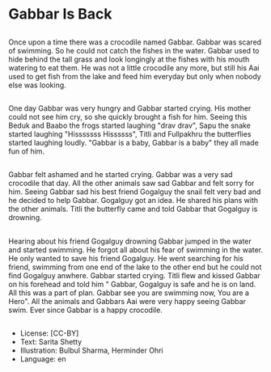 # Gabbar Is Back

##
Once upon a time there was a crocodile named Gabbar. Gabbar was scared of swimming. So he could not catch the fishes in the water. Gabbar used to hide behind the tall grass and look longingly at the fishes with his mouth watering to eat them. He was not a little crocodile any more, but still his Aai used to get fish from the lake and feed him everyday but only when nobody else was looking.

##
One day Gabbar was very hungry and Gabbar started crying. His mother could not see him cry, so she quickly brought a fish for him. Seeing this Beduk and Baabo the frogs started laughing "drav drav", Sapu the snake started laughing "Hisssssss Hissssss", Titli and Fullpakhru the butterflies started laughing loudly. "Gabbar is a baby, Gabbar is a baby" they all made fun of him.

##
Gabbar felt ashamed and he started crying. Gabbar was a very sad crocodile that day. All the other animals saw sad Gabbar and felt sorry for him. Seeing Gabbar sad his best friend Gogalguy the snail felt very bad and he decided to help Gabbar. Gogalguy got an idea. He shared his plans with the other animals. Titli the butterfly came and told Gabbar that Gogalguy is drowning.

##
Hearing about his friend Gogalguy drowning Gabbar jumped in the water and started swimming. He forgot all about his fear of swimming in the water. He only wanted to save his friend Gogalguy. He went searching for his friend, swimming from one end of the lake to the other end but he could not find Gogalguy anwhere. Gabbar started crying. Titli flew and kissed Gabbar on his forehead and told him " Gabbar, Gogalguy is safe and he is on land. All this was a part of plan. Gabbar see you are swimming now, You are a Hero". All the animals and Gabbars Aai were very happy seeing Gabbar swim. Ever since Gabbar is a happy crocodile.

##
* License: [CC-BY]
* Text: Sarita Shetty
* Illustration: Bulbul Sharma, Herminder Ohri
* Language: en

